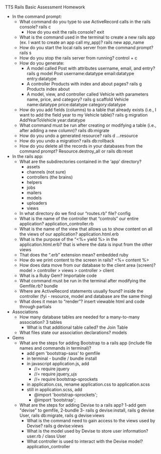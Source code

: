 TTS Rails Basic Assessment Homework

- In the command prompt:
    - What command do you type to use ActiveRecord calls in the rails console? rails c
        - How do you exit the rails console?  exit
    - What is the command used in the terminal to create a new rails app (ex. I want to create an app call my_app)? rails new app_name
    - How do you start the local rails server from the command prompt? rails s
    - How do you stop the rails server from running? control + c
    - How do you generate:
        - A model called Post with attributes username, email, and entry? rails g model Post username:datatype email:datatype entry:datatype
        - A controller Products with index and about pages? rails g Products index about
        - A model, view, and controller called Vehicle with parameters name, price, and category? rails g scaffold Vehicle name:datatype price:datatype category:datatype
    - How do you add fields (columns) to a table that already exists (i.e., I want to add the field year to my Vehicle table)? rails g migration AddYearToVehicle year:datatype
    - What command must be run after creating or modifying a table (i.e., after adding a new column)? rails db:migrate
    - How do you undo a generated resource? rails d ...resource
    - How do you undo a migration? rails db:rollback
    - How do you delete all the records in your databases from the command prompt? Resource.destroy_all or rails db:reset
- In the rails app:
    - What are the subdirectories contained in the ‘app’ directory?
        - assets
        - channels (not sure)
        - controllers (the brains)
        - helpers
        - jobs
        - mailers
        - models
        - uploaders
        - views
    - In what directory do we find our “routes.rb” file? config
    - What is the name of the controller that “controls” our entire application? application_controller.rb
    - What is the name of the view that allows us to show content on all the views of our application? application.html.erb
    - What is the purpose of the “<%= yield %> in the application.html.erb? that is where the data is input from the other views
    - That does the “.erb” extension mean? embedded ruby
    - How do we print content to the screen in rails? <%= content %>
    - How does data move from our database to the client area (screen)? model > controller > views > controller > client
    - What is a Ruby Gem? Importable code
    - What command must be run in the terminal after modifying the Gemfile.rb? bundle
    - Where are ActiveRecord statements usually found? inside the controller (fyi - resource, model and database are the same thing)
    - What does it mean to “render”? insert viewable html and code through partials
- Associations
    - How many database tables are needed for a many-to-many association? 3 tables
        - What is that additional table called? the Join Table
    - What files state our association declarations?  models
- Gems
    - What are the steps for adding Bootstrap to a rails app (include file names and commands in terminal)?
        - add gem 'bootstrap-sass' to gemfile
        - in terminal - bundle / bundle install
        - in javascript application.js, add
            - //= require jquery
            - //= require jquery_ujs
            - //= require bootstrap-sprockets
        - in application.css, rename application.css to application.scss
        - still in application.scss, add
            - @import 'bootstrap-sprockets';
            - @import 'bootstrap';
    - What are the steps for adding Devise to a rails app? 1-add gem "devise" to gemfile, 2-bundle 3- rails g devise:install, rails g devise User, rails db:migrate, rails g devise:views
        - What is the command need to gain access to the views used by Devise? rails g devise:views
        - What is the model used by Devise to store user information? user.rb / class User
        - What controller is used to interact with the Devise model? application_controller